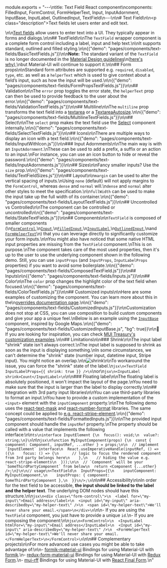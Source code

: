 module.exports = "---\ntitle: Text Field React component\ncomponents: FilledInput, FormControl, FormHelperText, Input, InputAdornment, InputBase, InputLabel, OutlinedInput, TextField\n---\n\n# Text Field\n\n<p class=\"description\">Text fields let users enter and edit text.</p>\n\n[Text fields](https://material.io/design/components/text-fields.html) allow users to enter text into a UI. They typically appear in forms and dialogs.\n\n## TextField\n\nThe `TextField` wrapper component is a complete form control including a label, input and help text.\n\nIt supports standard, outlined and filled styling.\n\n{{\"demo\": \"pages/components/text-fields/BasicTextFields.js\"}}\n\n**Note:** The standard variant of the `TextField` is no longer documented in the [Material Design guidelines](https://material.io/)\n([here's why](https://medium.com/google-design/the-evolution-of-material-designs-text-fields-603688b3fe03)),\nbut Material-UI will continue to support it.\n\n## Form props\n\nStandard form attributes are supported e.g. `required`, `disabled`, `type`, etc. as well as a `helperText` which is used to give context about a field’s input, such as how the input will be used.\n\n{{\"demo\": \"pages/components/text-fields/FormPropsTextFields.js\"}}\n\n## Validation\n\nThe `error` prop toggles the error state, the `helperText` prop can then be used to provide feedback to the user about the error.\n\n{{\"demo\": \"pages/components/text-fields/ValidationTextFields.js\"}}\n\n## Multiline\n\nThe `multiline` prop transforms the text field into a [textarea](https://developer.mozilla.org/en-US/docs/Web/HTML/Element/textarea) or a [TextareaAutosize](/components/textarea-autosize/).\n\n{{\"demo\": \"pages/components/text-fields/MultilineTextFields.js\"}}\n\n## Select\n\nThe `select` prop makes the text field use the [Select](/components/selects/) component internally.\n\n{{\"demo\": \"pages/components/text-fields/SelectTextFields.js\"}}\n\n## Icons\n\nThere are multiple ways to display an icon with a text field.\n\n{{\"demo\": \"pages/components/text-fields/InputWithIcon.js\"}}\n\n### Input Adornments\n\nThe main way is with an `InputAdornment`.\nThese can be used to add a prefix, a suffix or an action to an input.\nFor instance, you can use an icon button to hide or reveal the password.\n\n{{\"demo\": \"pages/components/text-fields/InputAdornments.js\"}}\n\n## Sizes\n\nFancy smaller inputs? Use the `size` prop.\n\n{{\"demo\": \"pages/components/text-fields/TextFieldSizes.js\"}}\n\n## Layout\n\n`margin` can be used to alter the vertical spacing of inputs.\nUsing `none` (default) will not apply margins to the `FormControl`, whereas `dense` and `normal` will.\n`dense` and `normal` alter other styles to meet the specification.\n\n`fullWidth` can be used to make the input take up the full width of its container.\n\n{{\"demo\": \"pages/components/text-fields/LayoutTextFields.js\"}}\n\n## Uncontrolled vs Controlled\n\nThe component can be controlled or uncontrolled\n\n{{\"demo\": \"pages/components/text-fields/StateTextFields.js\"}}\n\n## Components\n\n`TextField` is composed of smaller components (\n[`FormControl`](/api/form-control/),\n[`Input`](/api/input/),\n[`FilledInput`](/api/filled-input/),\n[`InputLabel`](/api/input-label/),\n[`OutlinedInput`](/api/outlined-input/),\nand [`FormHelperText`](/api/form-helper-text/)\n) that you can leverage directly to significantly customize your form inputs.\n\nYou might also have noticed that some native HTML input properties are missing from the `TextField` component.\nThis is on purpose.\nThe component takes care of the most used properties, then it's up to the user to use the underlying component shown in the following demo. Still, you can use `inputProps` (and `InputProps`, `InputLabelProps` properties) if you want to avoid some boilerplate.\n\n{{\"demo\": \"pages/components/text-fields/ComposedTextField.js\"}}\n\n## Inputs\n\n{{\"demo\": \"pages/components/text-fields/Inputs.js\"}}\n\n## Color\n\nThe `color` prop changes the highlight color of the text field when focused.\n\n{{\"demo\": \"pages/components/text-fields/ColorTextFields.js\"}}\n\n## Customized inputs\n\nHere are some examples of customizing the component. You can learn more about this in the\n[overrides documentation page](/customization/components/).\n\n{{\"demo\": \"pages/components/text-fields/CustomizedInputs.js\"}}\n\nCustomization does not stop at CSS, you can use composition to build custom components and give your app a unique feel.\nBelow is an example using the [`InputBase`](/api/input-base/) component, inspired by Google Maps.\n\n{{\"demo\": \"pages/components/text-fields/CustomizedInputBase.js\", \"bg\": true}}\n\n👑 If you are looking for inspiration, you can check [MUI Treasury's customization examples](https://mui-treasury.com/components/text-field).\n\n## Limitations\n\n### Shrink\n\nThe input label \"shrink\" state isn't always correct.\nThe input label is supposed to shrink as soon as the input is displaying something.\nIn some circumstances, we can't determine the \"shrink\" state (number input, datetime input, Stripe input). You might notice an overlap.\n\n![shrink](/static/images/text-fields/shrink.png)\n\nTo workaround the issue, you can force the \"shrink\" state of the label.\n```jsx\n<TextField InputLabelProps={{ shrink: true }} />\n```\nor\n```jsx\n<InputLabel shrink>Count</InputLabel>\n```\n\n### Floating label\n\nThe floating label is absolutely positioned, it won't impact the layout of the page.\nYou need to make sure that the input is larger than the label to display correctly.\n\n## Integration with 3rd party input libraries\n\nYou can use third-party libraries to format an input.\nYou have to provide a custom implementation of the `<input>` element with the `inputComponent` property.\n\nThe following demo uses the [react-text-mask](https://github.com/text-mask/text-mask) and [react-number-format](https://github.com/s-yadav/react-number-format) libraries. The same concept could be applied to [e.g. react-stripe-element](https://github.com/Foso/material-ui/issues/16037).\n\n{{\"demo\": \"pages/components/text-fields/FormattedInputs.js\"}}\n\nThe provided input component should handle the `inputRef` property.\nThe property should be called with a value that implements the following interface:\n\n```ts\ninterface InputElement {\n  focus(): void;\n  value?: string;\n}\n```\n\n```jsx\nfunction MyInputComponent(props) {\n  const { component: Component, inputRef, ...other } = props;\n\n  // implement `InputElement` interface\n  React.useImperativeHandle(inputRef, () => ({\n    focus: () => {\n      // logic to focus the rendered component from 3rd party belongs here\n    },\n    // hiding the value e.g. react-stripe-elements\n  }));\n\n  // `Component` will be your `SomeThirdPartyComponent` from below\n  return <Component {...other} />;\n}\n\n// usage\n<TextField\n  InputProps={{\n    inputComponent: MyInputComponent,\n    inputProps: { component: SomeThirdPartyComponent },\n  }}\n/>;\n```\n\n## Accessibility\n\nIn order for the text field to be accessible, **the input should be linked to the label and the helper text**. The underlying DOM nodes should have this structure.\n\n```jsx\n<div class=\"form-control\">\n  <label for=\"my-input\">Email address</label>\n  <input id=\"my-input\" aria-describedby=\"my-helper-text\" />\n  <span id=\"my-helper-text\">We'll never share your email.</span>\n</div>\n```\n\n- If you are using the `TextField` component, you just have to provide a unique `id`.\n- If you are composing the component:\n\n```jsx\n<FormControl>\n  <InputLabel htmlFor=\"my-input\">Email address</InputLabel>\n  <Input id=\"my-input\" aria-describedby=\"my-helper-text\" />\n  <FormHelperText id=\"my-helper-text\">We'll never share your email.</FormHelperText>\n</FormControl>\n```\n\n## Complementary projects\n\nFor more advanced use cases you might be able to take advantage of:\n\n- [formik-material-ui](https://github.com/stackworx/formik-material-ui) Bindings for using Material-UI with [formik](https://jaredpalmer.com/formik).\n- [redux-form-material-ui](https://github.com/erikras/redux-form-material-ui) Bindings for using Material-UI with [Redux Form](https://redux-form.com/).\n- [mui-rff](https://github.com/lookfirst/mui-rff) Bindings for using Material-UI with [React Final Form](https://final-form.org/react).\n"